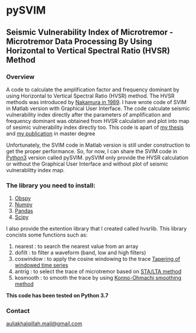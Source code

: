# pySVIM
## Seismic Vulnerability Index of Microtremor - Microtremor Data Processing By Using Horizontal to Vertical Spectral Ratio (HVSR) Method

### Overview
A code to calculate the amplification factor and frequency dominant by using Horizontal to Vertical Spectral Ratio (HVSR) method. The HVSR methods was introduced by [Nakamura in 1989](https://www.sdr.co.jp/papers/hv_1989.pdf). I have wrote code of SVIM in Matlab version with Graphical User Interface. The code calculate seismic vulnerability index directly after the parameters of amplification and frequency dominant was obtained from HVSR calculation and plot into map of sesimic vulnerability index directly too. This code is apart of [my thesis](https://etd.unsyiah.ac.id/index.php?p=show_detail&id=66042) and [my publication](https://iopscience.iop.org/article/10.1088/1755-1315/273/1/012016) in master degree  

Unfortunately, the SVIM code in Matlab version is still under construction to get the proper performance. So, for now, I can share the SVIM code in [Python3](https://www.python.org/download/releases/3.0/) version called pySVIM. pySVIM only provide the HVSR calculation or without the Graphical User Interface and without plot of seismic vulnerablitty index map.

### The library you need to install:
1. [Obspy](https://pypi.org/project/obspy/)
2. [Numpy](https://pypi.org/project/numpy/)
3. [Pandas](https://pypi.org/project/pandas/)
4. [Scipy](https://pypi.org/project/scipy/)

I also provide the extention library that I created called hvsrlib. This library concists some functions such as:

1. nearest     : to search the nearest value from an array
2. dofilt      : to filter a waveform (band, low and high filters)
3. coswindow   : to apply the cosine windowing to the trace [Tapering of windowed time series](https://gfzpublic.gfz-potsdam.de/rest/items/item_56141/component/file_56140/content)
4. antrig      : to select the trace of microtremor based on [STA/LTA method](https://gfzpublic.gfz-potsdam.de/rest/items/item_4097_3/component/file_4098/content)
5. kosmooth    : to smooth the trace by using [Konno-Ohmachi smoothing method](https://pubs.geoscienceworld.org/ssa/bssa/article/88/1/228/102764)

**This code has been tested on Python 3.7**

### Contact
auliakhalqillah.mail@gmail.com
